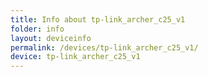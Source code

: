 ```yaml
---
title: Info about tp-link_archer_c25_v1
folder: info
layout: deviceinfo
permalink: /devices/tp-link_archer_c25_v1/
device: tp-link_archer_c25_v1
---
```

